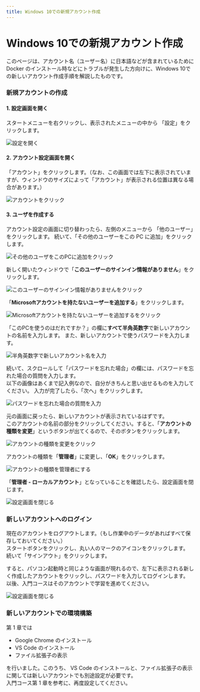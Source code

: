 ```yaml
---
title: Windows 10での新規アカウント作成
---
```


# Windows 10での新規アカウント作成

このページは、アカウント名（ユーザー名）に日本語などが含まれているために Docker のインストール時などにトラブルが発生した方向けに、Windows 10での新しいアカウント作成手順を解説したものです。

### 新規アカウントの作成

#### 1. 設定画面を開く

スタートメニューを右クリックし、表示されたメニューの中から 「設定」をクリックします。

![設定を開く](./image/win10-adduser-01.png) 

#### 2. アカウント設定画面を開く

「アカウント」をクリックします。（なお、この画面では左下に表示されていますが、ウィンドウのサイズによって「アカウント」が表示される位置は異なる場合があります。）

![アカウントをクリック](./image/win10-adduser-02.png)

#### 3. ユーザを作成する

アカウント設定の画面に切り替わったら、左側のメニューから 「他のユーザー」をクリックします。
続いて、「その他のユーザーをこの PC に追加」をクリックします。

![その他のユーザをこのPCに追加をクリック](./image/win10-adduser-03.png)

新しく開いたウィンドウで「**このユーザーのサインイン情報がありません**」をクリックします。

![このユーザーのサインイン情報がありませんをクリック](./image/win10-adduser-04.png)

「**Microsoftアカウントを持たないユーザーを追加する**」をクリックします。

![Microsoftアカウントを持たないユーザーを追加するをクリック](./image/win10-adduser-05.png)

「このPCを使うのはだれですか？」の欄に**すべて半角英数字**で新しいアカウントの名前を入力します。
また、新しいアカウントで使うパスワードを入力します。

![半角英数字で新しいアカウント名を入力](./image/win10-adduser-06.png)

続いて、スクロールして「パスワードを忘れた場合」の欄には、パスワードを忘れた場合の質問を入力します。<br>
以下の画像はあくまで記入例なので、自分がきちんと思い出せるものを入力してください。
入力が完了したら、「次へ」をクリックします。

![パスワードを忘れた場合の質問を入力](./image/win10-adduser-07.png)

元の画面に戻ったら、新しいアカウントが表示されているはずです。<br>
このアカウントの名前の部分をクリックしてください。すると、「**アカウントの種類を変更**」というボタンが出てくるので、そのボタンをクリックします。

![アカウントの種類を変更をクリック](./image/win10-adduser-08.png)

アカウントの種類を「**管理者**」に変更し、「**OK**」をクリックします。

![アカウントの種類を管理者にする](./image/win10-adduser-09.png)

「**管理者 - ローカルアカウント**」となっていることを確認したら、設定画面を閉じます。

![設定画面を閉じる](./image/win10-adduser-10.png)

### 新しいアカウントへのログイン

現在のアカウントをログアウトします。（もし作業中のデータがあればすべて保存しておいてください。）<br>
スタートボタンをクリックし、丸い人のマークのアイコンをクリックします。<br>
続いて「サインアウト」をクリックします。

すると、パソコン起動時と同じような画面が現れるので、左下に表示される新しく作成したアカウントをクリックし、パスワードを入力してログインします。<br>
以後、入門コースはそのアカウントで学習を進めてください。

![設定画面を閉じる](./image/win10-adduser-11.png)

### 新しいアカウントでの環境構築

第 1 章では

- Google Chrome のインストール
- VS Code のインストール
- ファイル拡張子の表示

を行いました。このうち、 VS Code のインストールと、ファイル拡張子の表示に関しては新しいアカウントでも別途設定が必要です。<br>
入門コース第 1 章を参考に、再度設定してください。